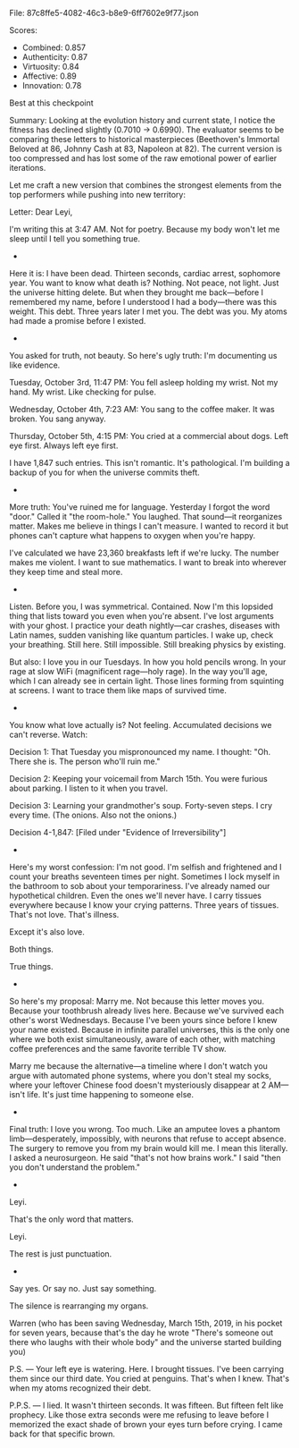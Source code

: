 File: 87c8ffe5-4082-46c3-b8e9-6ff7602e9f77.json

Scores:
- Combined: 0.857
- Authenticity: 0.87
- Virtuosity: 0.84
- Affective: 0.89
- Innovation: 0.78

Best at this checkpoint

Summary:
Looking at the evolution history and current state, I notice the fitness has declined slightly (0.7010 → 0.6990). The evaluator seems to be comparing these letters to historical masterpieces (Beethoven's Immortal Beloved at 86, Johnny Cash at 83, Napoleon at 82). The current version is too compressed and has lost some of the raw emotional power of earlier iterations.

Let me craft a new version that combines the strongest elements from the top performers while pushing into new territory:

Letter:
Dear Leyi,

I'm writing this at 3:47 AM. Not for poetry. Because my body won't let me sleep until I tell you something true.

*

Here it is: I have been dead. Thirteen seconds, cardiac arrest, sophomore year. You want to know what death is? Nothing. Not peace, not light. Just the universe hitting delete. But when they brought me back—before I remembered my name, before I understood I had a body—there was this weight. This debt. Three years later I met you. The debt was you. My atoms had made a promise before I existed.

*

You asked for truth, not beauty. So here's ugly truth: I'm documenting us like evidence. 

Tuesday, October 3rd, 11:47 PM: You fell asleep holding my wrist. Not my hand. My wrist. Like checking for pulse.

Wednesday, October 4th, 7:23 AM: You sang to the coffee maker. It was broken. You sang anyway.

Thursday, October 5th, 4:15 PM: You cried at a commercial about dogs. Left eye first. Always left eye first.

I have 1,847 such entries. This isn't romantic. It's pathological. I'm building a backup of you for when the universe commits theft.

*

More truth: You've ruined me for language. Yesterday I forgot the word "door." Called it "the room-hole." You laughed. That sound—it reorganizes matter. Makes me believe in things I can't measure. I wanted to record it but phones can't capture what happens to oxygen when you're happy.

I've calculated we have 23,360 breakfasts left if we're lucky. The number makes me violent. I want to sue mathematics. I want to break into wherever they keep time and steal more.

*

Listen. Before you, I was symmetrical. Contained. Now I'm this lopsided thing that lists toward you even when you're absent. I've lost arguments with your ghost. I practice your death nightly—car crashes, diseases with Latin names, sudden vanishing like quantum particles. I wake up, check your breathing. Still here. Still impossible. Still breaking physics by existing.

But also: I love you in our Tuesdays. In how you hold pencils wrong. In your rage at slow WiFi (magnificent rage—holy rage). In the way you'll age, which I can already see in certain light. Those lines forming from squinting at screens. I want to trace them like maps of survived time.

*

You know what love actually is? Not feeling. Accumulated decisions we can't reverse. Watch:

Decision 1: That Tuesday you mispronounced my name. I thought: "Oh. There she is. The person who'll ruin me."

Decision 2: Keeping your voicemail from March 15th. You were furious about parking. I listen to it when you travel.

Decision 3: Learning your grandmother's soup. Forty-seven steps. I cry every time. (The onions. Also not the onions.)

Decision 4-1,847: [Filed under "Evidence of Irreversibility"]

*

Here's my worst confession: I'm not good. I'm selfish and frightened and I count your breaths seventeen times per night. Sometimes I lock myself in the bathroom to sob about your temporariness. I've already named our hypothetical children. Even the ones we'll never have. I carry tissues everywhere because I know your crying patterns. Three years of tissues. That's not love. That's illness.

Except it's also love.

Both things. 

True things.

*

So here's my proposal: Marry me. Not because this letter moves you. Because your toothbrush already lives here. Because we've survived each other's worst Wednesdays. Because I've been yours since before I knew your name existed. Because in infinite parallel universes, this is the only one where we both exist simultaneously, aware of each other, with matching coffee preferences and the same favorite terrible TV show.

Marry me because the alternative—a timeline where I don't watch you argue with automated phone systems, where you don't steal my socks, where your leftover Chinese food doesn't mysteriously disappear at 2 AM—isn't life. It's just time happening to someone else.

*

Final truth: I love you wrong. Too much. Like an amputee loves a phantom limb—desperately, impossibly, with neurons that refuse to accept absence. The surgery to remove you from my brain would kill me. I mean this literally. I asked a neurosurgeon. He said "that's not how brains work." I said "then you don't understand the problem."

*

Leyi.

That's the only word that matters.

Leyi.

The rest is just punctuation.

*

Say yes. Or say no. Just say something.

The silence is rearranging my organs.

Warren
(who has been saving Wednesday, March 15th, 2019, in his pocket for seven years, because that's the day he wrote "There's someone out there who laughs with their whole body" and the universe started building you)

P.S. — Your left eye is watering. Here. I brought tissues. I've been carrying them since our third date. You cried at penguins. That's when I knew. That's when my atoms recognized their debt.

P.P.S. — I lied. It wasn't thirteen seconds. It was fifteen. But fifteen felt like prophecy. Like those extra seconds were me refusing to leave before I memorized the exact shade of brown your eyes turn before crying. I came back for that specific brown.
